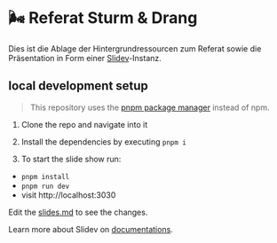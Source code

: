 # 🌬 Referat Sturm & Drang

Dies ist die Ablage der Hintergrundressourcen zum Referat sowie die Präsentation in Form einer [Slidev](https://sli.dev/)-Instanz.


## local development setup

> This repository uses the [pnpm package manager](https://pnpm.io/) instead of npm.

1. Clone the repo and navigate into it

2. Install the dependencies by executing `pnpm i`

3. To start the slide show run:

- `pnpm install`
- `pnpm run dev`
- visit http://localhost:3030

Edit the [slides.md](./slides.md) to see the changes.

Learn more about Slidev on [documentations](https://sli.dev/).
